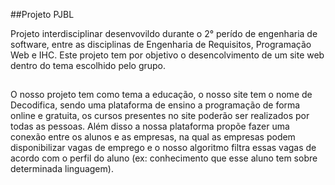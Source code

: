 ##Projeto PJBL

Projeto interdisciplinar desenvovildo durante o 2° perído de engenharia de software, entre as disciplinas de Engenharia de Requisitos, 
Programação Web e IHC. Este projeto tem por objetivo o desencolvimento de um site web dentro do tema escolhido pelo grupo. 
##
O nosso projeto tem como tema a educação, o nosso site tem o nome de Decodifica, sendo uma plataforma de ensino a programação de forma 
online e gratuita, os cursos presentes no site poderão ser realizados por todas as pessoas. Além disso a nossa plataforma propõe fazer 
uma conexão entre os alunos e as empresas, na qual as empresas podem disponibilizar vagas de emprego e o nosso algoritmo filtra essas 
vagas de acordo com o perfil do aluno (ex: conhecimento que esse aluno tem sobre determinada linguagem).
